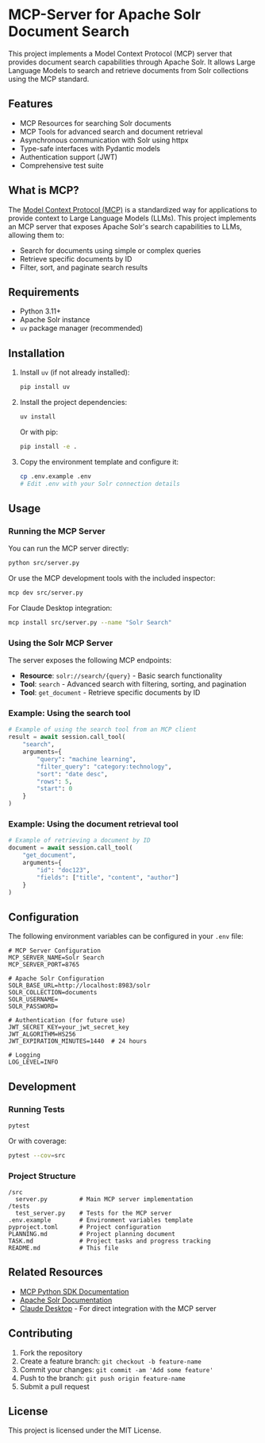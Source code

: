 # MCP-Server for Apache Solr Document Search

This project implements a Model Context Protocol (MCP) server that provides document search capabilities through Apache Solr. It allows Large Language Models to search and retrieve documents from Solr collections using the MCP standard.

## Features

- MCP Resources for searching Solr documents
- MCP Tools for advanced search and document retrieval
- Asynchronous communication with Solr using httpx
- Type-safe interfaces with Pydantic models
- Authentication support (JWT)
- Comprehensive test suite

## What is MCP?

The [Model Context Protocol (MCP)](https://github.com/modelcontextprotocol/python-sdk) is a standardized way for applications to provide context to Large Language Models (LLMs). This project implements an MCP server that exposes Apache Solr's search capabilities to LLMs, allowing them to:

- Search for documents using simple or complex queries
- Retrieve specific documents by ID
- Filter, sort, and paginate search results

## Requirements

- Python 3.11+
- Apache Solr instance
- `uv` package manager (recommended)

## Installation

1. Install `uv` (if not already installed):

   ```bash
   pip install uv
   ```

2. Install the project dependencies:

   ```bash
   uv install
   ```

   Or with pip:

   ```bash
   pip install -e .
   ```

3. Copy the environment template and configure it:

   ```bash
   cp .env.example .env
   # Edit .env with your Solr connection details
   ```

## Usage

### Running the MCP Server

You can run the MCP server directly:

```bash
python src/server.py
```

Or use the MCP development tools with the included inspector:

```bash
mcp dev src/server.py
```

For Claude Desktop integration:

```bash
mcp install src/server.py --name "Solr Search"
```

### Using the Solr MCP Server

The server exposes the following MCP endpoints:

- **Resource**: `solr://search/{query}` - Basic search functionality
- **Tool**: `search` - Advanced search with filtering, sorting, and pagination
- **Tool**: `get_document` - Retrieve specific documents by ID

### Example: Using the search tool

```python
# Example of using the search tool from an MCP client
result = await session.call_tool(
    "search",
    arguments={
        "query": "machine learning",
        "filter_query": "category:technology",
        "sort": "date desc",
        "rows": 5,
        "start": 0
    }
)
```

### Example: Using the document retrieval tool

```python
# Example of retrieving a document by ID
document = await session.call_tool(
    "get_document",
    arguments={
        "id": "doc123",
        "fields": ["title", "content", "author"]
    }
)
```

## Configuration

The following environment variables can be configured in your `.env` file:

```
# MCP Server Configuration
MCP_SERVER_NAME=Solr Search
MCP_SERVER_PORT=8765

# Apache Solr Configuration
SOLR_BASE_URL=http://localhost:8983/solr
SOLR_COLLECTION=documents
SOLR_USERNAME=
SOLR_PASSWORD=

# Authentication (for future use)
JWT_SECRET_KEY=your_jwt_secret_key
JWT_ALGORITHM=HS256
JWT_EXPIRATION_MINUTES=1440  # 24 hours

# Logging
LOG_LEVEL=INFO
```

## Development

### Running Tests

```bash
pytest
```

Or with coverage:

```bash
pytest --cov=src
```

### Project Structure

```
/src
  server.py         # Main MCP server implementation
/tests
  test_server.py    # Tests for the MCP server
.env.example        # Environment variables template
pyproject.toml      # Project configuration
PLANNING.md         # Project planning document
TASK.md             # Project tasks and progress tracking
README.md           # This file
```

## Related Resources

- [MCP Python SDK Documentation](https://github.com/modelcontextprotocol/python-sdk)
- [Apache Solr Documentation](https://solr.apache.org/guide/)
- [Claude Desktop](https://claude.ai/desktop) - For direct integration with the MCP server

## Contributing

1. Fork the repository
2. Create a feature branch: `git checkout -b feature-name`
3. Commit your changes: `git commit -am 'Add some feature'`
4. Push to the branch: `git push origin feature-name`
5. Submit a pull request

## License

This project is licensed under the MIT License.
